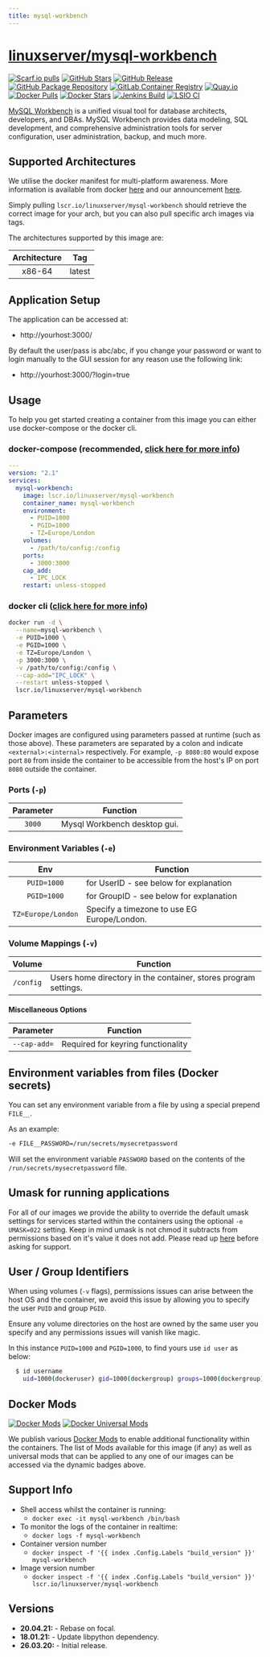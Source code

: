 ```yaml
---
title: mysql-workbench
---
```

<!-- DO NOT EDIT THIS FILE MANUALLY  -->
<!-- Please read the https://github.com/linuxserver/docker-mysql-workbench/blob/master/.github/CONTRIBUTING.md -->

# [linuxserver/mysql-workbench](https://github.com/linuxserver/docker-mysql-workbench)

[![Scarf.io pulls](https://scarf.sh/installs-badge/linuxserver-ci/linuxserver%2Fmysql-workbench?color=94398d&label-color=555555&logo-color=ffffff&style=for-the-badge&package-type=docker)](https://scarf.sh/gateway/linuxserver-ci/docker/linuxserver%2Fmysql-workbench)
[![GitHub Stars](https://img.shields.io/github/stars/linuxserver/docker-mysql-workbench.svg?color=94398d&labelColor=555555&logoColor=ffffff&style=for-the-badge&logo=github)](https://github.com/linuxserver/docker-mysql-workbench)
[![GitHub Release](https://img.shields.io/github/release/linuxserver/docker-mysql-workbench.svg?color=94398d&labelColor=555555&logoColor=ffffff&style=for-the-badge&logo=github)](https://github.com/linuxserver/docker-mysql-workbench/releases)
[![GitHub Package Repository](https://img.shields.io/static/v1.svg?color=94398d&labelColor=555555&logoColor=ffffff&style=for-the-badge&label=linuxserver.io&message=GitHub%20Package&logo=github)](https://github.com/linuxserver/docker-mysql-workbench/packages)
[![GitLab Container Registry](https://img.shields.io/static/v1.svg?color=94398d&labelColor=555555&logoColor=ffffff&style=for-the-badge&label=linuxserver.io&message=GitLab%20Registry&logo=gitlab)](https://gitlab.com/linuxserver.io/docker-mysql-workbench/container_registry)
[![Quay.io](https://img.shields.io/static/v1.svg?color=94398d&labelColor=555555&logoColor=ffffff&style=for-the-badge&label=linuxserver.io&message=Quay.io)](https://quay.io/repository/linuxserver.io/mysql-workbench)
[![Docker Pulls](https://img.shields.io/docker/pulls/linuxserver/mysql-workbench.svg?color=94398d&labelColor=555555&logoColor=ffffff&style=for-the-badge&label=pulls&logo=docker)](https://hub.docker.com/r/linuxserver/mysql-workbench)
[![Docker Stars](https://img.shields.io/docker/stars/linuxserver/mysql-workbench.svg?color=94398d&labelColor=555555&logoColor=ffffff&style=for-the-badge&label=stars&logo=docker)](https://hub.docker.com/r/linuxserver/mysql-workbench)
[![Jenkins Build](https://img.shields.io/jenkins/build?labelColor=555555&logoColor=ffffff&style=for-the-badge&jobUrl=https%3A%2F%2Fci.linuxserver.io%2Fjob%2FDocker-Pipeline-Builders%2Fjob%2Fdocker-mysql-workbench%2Fjob%2Fmaster%2F&logo=jenkins)](https://ci.linuxserver.io/job/Docker-Pipeline-Builders/job/docker-mysql-workbench/job/master/)
[![LSIO CI](https://img.shields.io/badge/dynamic/yaml?color=94398d&labelColor=555555&logoColor=ffffff&style=for-the-badge&label=CI&query=CI&url=https%3A%2F%2Fci-tests.linuxserver.io%2Flinuxserver%2Fmysql-workbench%2Flatest%2Fci-status.yml)](https://ci-tests.linuxserver.io/linuxserver/mysql-workbench/latest/index.html)

[MySQL Workbench](https://www.mysql.com/products/workbench/) is a unified visual tool for database architects, developers, and DBAs. MySQL Workbench provides data modeling, SQL development, and comprehensive administration tools for server configuration, user administration, backup, and much more.

## Supported Architectures

We utilise the docker manifest for multi-platform awareness. More information is available from docker [here](https://github.com/docker/distribution/blob/master/docs/spec/manifest-v2-2.md#manifest-list) and our announcement [here](https://blog.linuxserver.io/2019/02/21/the-lsio-pipeline-project/).

Simply pulling `lscr.io/linuxserver/mysql-workbench` should retrieve the correct image for your arch, but you can also pull specific arch images via tags.

The architectures supported by this image are:

| Architecture | Tag |
| :----: | --- |
| x86-64 | latest |

## Application Setup

The application can be accessed at:

* http://yourhost:3000/

By default the user/pass is abc/abc, if you change your password or want to login manually to the GUI session for any reason use the following link:

* http://yourhost:3000/?login=true

## Usage

To help you get started creating a container from this image you can either use docker-compose or the docker cli.

### docker-compose (recommended, [click here for more info](https://docs.linuxserver.io/general/docker-compose))

```yaml
---
version: "2.1"
services:
  mysql-workbench:
    image: lscr.io/linuxserver/mysql-workbench
    container_name: mysql-workbench
    environment:
      - PUID=1000
      - PGID=1000
      - TZ=Europe/London
    volumes:
      - /path/to/config:/config
    ports:
      - 3000:3000
    cap_add:
      - IPC_LOCK
    restart: unless-stopped
```

### docker cli ([click here for more info](https://docs.docker.com/engine/reference/commandline/cli/))

```bash
docker run -d \
  --name=mysql-workbench \
  -e PUID=1000 \
  -e PGID=1000 \
  -e TZ=Europe/London \
  -p 3000:3000 \
  -v /path/to/config:/config \
  --cap-add="IPC_LOCK" \
  --restart unless-stopped \
  lscr.io/linuxserver/mysql-workbench
```

## Parameters

Docker images are configured using parameters passed at runtime (such as those above). These parameters are separated by a colon and indicate `<external>:<internal>` respectively. For example, `-p 8080:80` would expose port `80` from inside the container to be accessible from the host's IP on port `8080` outside the container.

### Ports (`-p`)

| Parameter | Function |
| :----: | --- |
| `3000` | Mysql Workbench desktop gui. |

### Environment Variables (`-e`)

| Env | Function |
| :----: | --- |
| `PUID=1000` | for UserID - see below for explanation |
| `PGID=1000` | for GroupID - see below for explanation |
| `TZ=Europe/London` | Specify a timezone to use EG Europe/London. |

### Volume Mappings (`-v`)

| Volume | Function |
| :----: | --- |
| `/config` | Users home directory in the container, stores program settings. |

#### Miscellaneous Options

| Parameter | Function |
| :-----:   | --- |
| `--cap-add=` | Required for keyring functionality |

## Environment variables from files (Docker secrets)

You can set any environment variable from a file by using a special prepend `FILE__`.

As an example:

```bash
-e FILE__PASSWORD=/run/secrets/mysecretpassword
```

Will set the environment variable `PASSWORD` based on the contents of the `/run/secrets/mysecretpassword` file.

## Umask for running applications

For all of our images we provide the ability to override the default umask settings for services started within the containers using the optional `-e UMASK=022` setting.
Keep in mind umask is not chmod it subtracts from permissions based on it's value it does not add. Please read up [here](https://en.wikipedia.org/wiki/Umask) before asking for support.

## User / Group Identifiers

When using volumes (`-v` flags), permissions issues can arise between the host OS and the container, we avoid this issue by allowing you to specify the user `PUID` and group `PGID`.

Ensure any volume directories on the host are owned by the same user you specify and any permissions issues will vanish like magic.

In this instance `PUID=1000` and `PGID=1000`, to find yours use `id user` as below:

```bash
  $ id username
    uid=1000(dockeruser) gid=1000(dockergroup) groups=1000(dockergroup)
```

## Docker Mods

[![Docker Mods](https://img.shields.io/badge/dynamic/yaml?color=94398d&labelColor=555555&logoColor=ffffff&style=for-the-badge&label=mysql-workbench&query=%24.mods%5B%27mysql-workbench%27%5D.mod_count&url=https%3A%2F%2Fraw.githubusercontent.com%2Flinuxserver%2Fdocker-mods%2Fmaster%2Fmod-list.yml)](https://mods.linuxserver.io/?mod=mysql-workbench "view available mods for this container.") [![Docker Universal Mods](https://img.shields.io/badge/dynamic/yaml?color=94398d&labelColor=555555&logoColor=ffffff&style=for-the-badge&label=universal&query=%24.mods%5B%27universal%27%5D.mod_count&url=https%3A%2F%2Fraw.githubusercontent.com%2Flinuxserver%2Fdocker-mods%2Fmaster%2Fmod-list.yml)](https://mods.linuxserver.io/?mod=universal "view available universal mods.")

We publish various [Docker Mods](https://github.com/linuxserver/docker-mods) to enable additional functionality within the containers. The list of Mods available for this image (if any) as well as universal mods that can be applied to any one of our images can be accessed via the dynamic badges above.

## Support Info

* Shell access whilst the container is running:
  * `docker exec -it mysql-workbench /bin/bash`
* To monitor the logs of the container in realtime:
  * `docker logs -f mysql-workbench`
* Container version number
  * `docker inspect -f '{{ index .Config.Labels "build_version" }}' mysql-workbench`
* Image version number
  * `docker inspect -f '{{ index .Config.Labels "build_version" }}' lscr.io/linuxserver/mysql-workbench`

## Versions

* **20.04.21:** - Rebase on focal.
* **18.01.21:** - Update libpython dependency.
* **26.03.20:** - Initial release.
